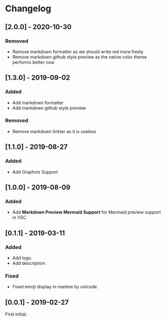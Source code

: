 <!-- Check [Keep a Changelog](http://keepachangelog.com/) for recommendations on how to structure this file. -->

# Changelog


## [2.0.0] - 2020-10-30

### Removed

- Remove markdown formatter as we should write md more freely
- Remove markdown github style preview as the native color theme performs better now

## [1.3.0] - 2019-09-02

### Added

- Add markdown formatter
- Add markdown github style preview

### Removed

- Remove markdown linkter as it is useless

## [1.1.0] - 2019-08-27

### Added

- Add Graphviz Support

## [1.0.0] - 2019-08-09

### Added

- Add **Markdown Preview Mermaid Support** for Mermaid preview support in VSC

## [0.1.1] - 2019-03-11

### Added

- Add logo.
- Add description.

### Fixed

- Fixed emoji display in readme by unicode.

## [0.0.1] - 2019-02-27

First initial.